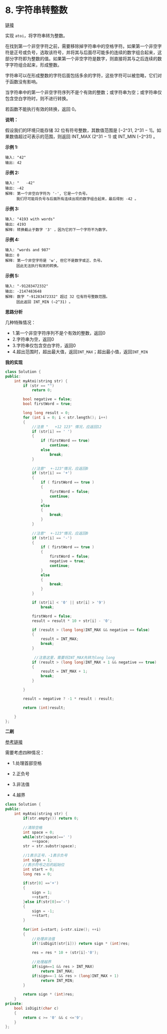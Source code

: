 # 8. 字符串转整数

[链接](https://leetcode-cn.com/problems/string-to-integer-atoi/description/)

实现 `atoi`，将字符串转为整数。

在找到第一个非空字符之前，需要移除掉字符串中的空格字符。如果第一个非空字符是正号或负号，选取该符号，并将其与后面尽可能多的连续的数字组合起来，这部分字符即为整数的值。如果第一个非空字符是数字，则直接将其与之后连续的数字字符组合起来，形成整数。

字符串可以在形成整数的字符后面包括多余的字符，这些字符可以被忽略，它们对于函数没有影响。

当字符串中的第一个非空字符序列不是个有效的整数；或字符串为空；或字符串仅包含空白字符时，则不进行转换。

若函数不能执行有效的转换，返回 0。

**说明：**

假设我们的环境只能存储 32 位有符号整数，其数值范围是 [−2^31,  2^31 − 1]。如果数值超过可表示的范围，则返回  INT_MAX (2^31 − 1) 或 INT_MIN (−2^31) 。

**示例 1:**

```
输入: "42"
输出: 42
```

**示例 2:**

```
输入: "   -42"
输出: -42
解释: 第一个非空白字符为 '-', 它是一个负号。
     我们尽可能将负号与后面所有连续出现的数字组合起来，最后得到 -42 。
```

**示例 3:**

```
输入: "4193 with words"
输出: 4193
解释: 转换截止于数字 '3' ，因为它的下一个字符不为数字。
```

**示例 4:**

```
输入: "words and 987"
输出: 0
解释: 第一个非空字符是 'w', 但它不是数字或正、负号。
     因此无法执行有效的转换。
```

**示例 5:**

```
输入: "-91283472332"
输出: -2147483648
解释: 数字 "-91283472332" 超过 32 位有符号整数范围。 
     因此返回 INT_MIN (−2^31) 。
```

**思路分析**

几种特殊情况：

- 1.第一个非空字符序列不是个有效的整数，返回0
- 2.字符串为空，返回0
- 3.字符串仅包含空白字符，返回0
- 4.超出范围时，超出最大值，返回`INT_MAX`；超出最小值，返回`INT_MIN`

**我的实现**

```c++
class Solution {
public:
	int myAtoi(string str) {
		if (str == "")
			return 0;

		bool negative = false;
		bool firstWord = true;

		long long result = 0;
		for (int i = 0; i < str.length(); i++)
		{
            //注意 "   +12 123" 情况，应返回12
			if (str[i] == ' ')
			{
				if (firstWord == true)
					continue;
				else
					break;
			}
				
			//注意"  +-123"情况，应返回0
			if (str[i] == '+')
			{
				if ( firstWord == true )
				{
					firstWord = false;
					continue;
				}
				else
				{
					break;
				}
			}
			
            //注意"  +-123"情况，应返回0
			if (str[i] == '-')
			{
				if ( firstWord == true )
				{
					firstWord = false;
					negative = true;
					continue;
				}
				else
				{
					break;
				}
			}

			if (str[i] < '0' || str[i] > '9')
				break;

			firstWord = false;
			result = result * 10 + str[i] - '0';

			if (result > (long long)INT_MAX && negative == false)
			{
				result = INT_MAX;
				break;
			}
			
             //注意这里，需要将INT_MAX先转为long long
			if (result > (long long)INT_MAX + 1 && negative == true)
			{
				result = INT_MAX + 1;
				break;
			}

		}

		result = negative ? -1 * result : result;

		return (int)result;

	}
};
```

**二刷**

[参考链接](https://www.youtube.com/watch?v=vvua0G0eqsM)

需要考虑四种情况：

- 1.处理首部空格

- 2.正负号
- 3.非法值
- 4.越界

```c++
class Solution {
public:
    int myAtoi(string str) {
        if(str.empty()) return 0;
        
        //清除空格
        int space = 0;
        while(str[space]==' ')
            ++space;
        str = str.substr(space);
        
        //1表示正号，-1表示负号
        int sign = 1;
        //表示符号之后的起始位
        int start = 0;
        long res = 0;
        
        if(str[0] =='+')
        {
            sign = 1;
            ++start;
        }else if(str[0]=='-')
        {
            sign = -1;
            ++start;
        }
        
        for(int i=start; i<str.size(); ++i)
        {
            //处理非法值
            if(!isDigit(str[i])) return sign * (int)res;
            
            res = res * 10 + (str[i]-'0');
            
            //处理越界
            if(sign==1 && res > INT_MAX)
                return INT_MAX;
            if(sign==-1 && res > (long)INT_MAX + 1)
                return INT_MIN;
        }
        
        return sign * (int)res;
    }
private:
    bool isDigit(char c)
    {
        return c >= '0' && c <='9';
    }
};
```

